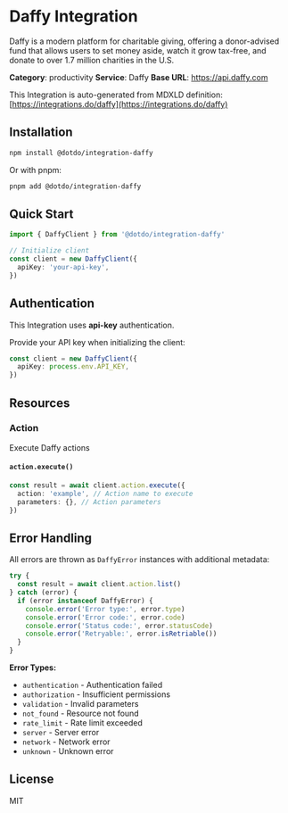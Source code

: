 # Daffy Integration

Daffy is a modern platform for charitable giving, offering a donor-advised fund that allows users to set money aside, watch it grow tax-free, and donate to over 1.7 million charities in the U.S.

**Category**: productivity
**Service**: Daffy
**Base URL**: https://api.daffy.com

This Integration is auto-generated from MDXLD definition: [https://integrations.do/daffy](https://integrations.do/daffy)

## Installation

```bash
npm install @dotdo/integration-daffy
```

Or with pnpm:

```bash
pnpm add @dotdo/integration-daffy
```

## Quick Start

```typescript
import { DaffyClient } from '@dotdo/integration-daffy'

// Initialize client
const client = new DaffyClient({
  apiKey: 'your-api-key',
})
```

## Authentication

This Integration uses **api-key** authentication.

Provide your API key when initializing the client:

```typescript
const client = new DaffyClient({
  apiKey: process.env.API_KEY,
})
```

## Resources

### Action

Execute Daffy actions

#### `action.execute()`

```typescript
const result = await client.action.execute({
  action: 'example', // Action name to execute
  parameters: {}, // Action parameters
})
```

## Error Handling

All errors are thrown as `DaffyError` instances with additional metadata:

```typescript
try {
  const result = await client.action.list()
} catch (error) {
  if (error instanceof DaffyError) {
    console.error('Error type:', error.type)
    console.error('Error code:', error.code)
    console.error('Status code:', error.statusCode)
    console.error('Retryable:', error.isRetriable())
  }
}
```

**Error Types:**

- `authentication` - Authentication failed
- `authorization` - Insufficient permissions
- `validation` - Invalid parameters
- `not_found` - Resource not found
- `rate_limit` - Rate limit exceeded
- `server` - Server error
- `network` - Network error
- `unknown` - Unknown error

## License

MIT
